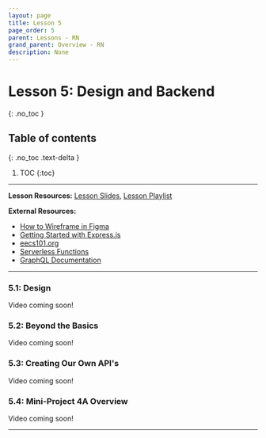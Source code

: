 ```yaml
---
layout: page
title: Lesson 5
page_order: 5
parent: Lessons - RN
grand_parent: Overview - RN
description: None
---
```


# Lesson 5: Design and Backend
{: .no_toc }

## Table of contents
{: .no_toc .text-delta }

1. TOC
{:toc}

---

**Lesson Resources:** [Lesson Slides](https://docs.google.com/presentation/d/1YWEr0zIK0usbPrtOEcnx2bejNR7_x1F7q-y7tqWFSfA/edit), [Lesson Playlist](https://www.youtube.com/watch?v=EEgumOWjDws&list=PLKvGWBzwCeFwbm038gmB3tHHzmrn01dO0&index=1)

**External Resources:**

- [How to Wireframe in Figma](https://www.figma.com/blog/how-to-wireframe/)
- [Getting Started with Express.js](https://expressjs.com/en/starter/installing.html)
- [eecs101.org](https://eecs101.org)
- [Serverless Functions](https://cloud.google.com/functions)
- [GraphQL Documentation](https://graphql.org/learn/)

---

### 5.1: Design

Video coming soon!

### 5.2: Beyond the Basics

Video coming soon!

### 5.3: Creating Our Own API's

Video coming soon!

### 5.4: Mini-Project 4A Overview

Video coming soon!

---